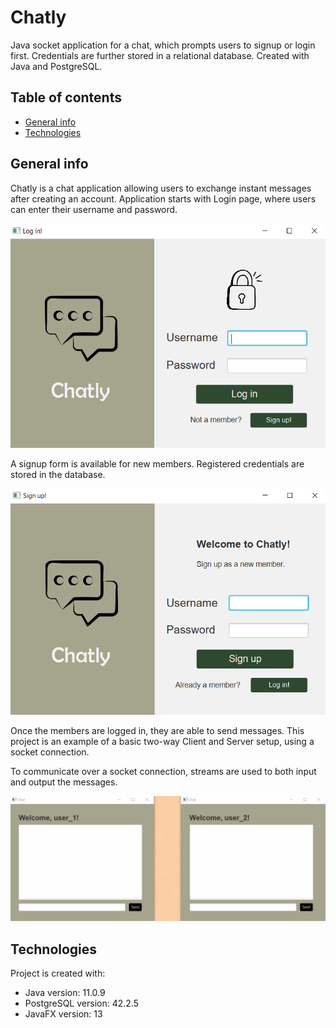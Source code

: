# Chatly
Java socket application for a chat, which prompts users to signup or login first. Credentials are further stored in a relational database. Created with Java and PostgreSQL. 

## Table of contents
* [General info](#general-info)
* [Technologies](#technologies)

## General info 
Chatly is a chat application allowing users to exchange instant messages after creating an account. Application starts with Login page, where users can enter their username and password. 

![Login page](./demo_images/login_img.png)

A signup form is available for new members. Registered credentials are stored in the database. 

![Signup page](./demo_images/signup_img.png)

Once the members are logged in, they are able to send messages. This project is an example of a basic two-way Client and Server setup, using a socket connection.

To communicate over a socket connection, streams are used to both input and output the messages.

![Chat rooms](./demo_images/chatly_animation.gif)

## Technologies 
Project is created with: 
* Java version: 11.0.9
* PostgreSQL version: 42.2.5 
* JavaFX version: 13 
